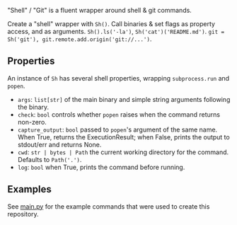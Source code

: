 "Shell" / "Git" is a fluent wrapper around shell & git commands.

Create a "shell" wrapper with `Sh()`. Call binaries & set flags as property access, and as arguments. `Sh().ls('-la')`, `Sh('cat')('README.md')`. `git = Sh('git'), git.remote.add.origin('git://...')`.

## Properties

An instance of `Sh` has several shell properties, wrapping `subprocess.run` and `popen`.

* `args`: `list[str]` of the main binary and simple string arguments following the binary.
* `check`: `bool` controls whether `popen` raises when the command returns non-zero.
* `capture_output`: `bool` passed to `popen`'s argument of the same name. When True, returns the ExecutionResult; when False, prints the output to stdout/err and returns None. 
* `cwd`: `str | bytes | Path` the current working directory for the command. Defaults to `Path('.')`.
* `log`: `bool` when True, prints the command before running.

## Examples

See [main.py](./main.py) for the example commands that were used to create this repository.